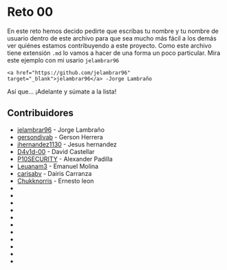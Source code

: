 # Reto 00 

En este reto hemos decido pedirte que escribas tu nombre y tu nombre de usuario dentro de este archivo para que sea mucho más fácil a los demás ver quiénes estamos contribuyendo a este proyecto. Como este archivo tiene extensión `.md` lo vamos a hacer de una forma un poco particular. Mira este ejemplo con mi usario `jelambrar96` 

```plain
<a href="https://github.com/jelambrar96" target="_blank">jelambrar96</a> -Jorge Lambraño
```

Así que... ¡Adelante y súmate a la lista!

## Contribuidores

- <a href="https://github.com/jelambrar96" target="_blank">jelambrar96</a> - Jorge Lambraño
- <a href="https://github.com/gersondivab" target="_blank">gersondivab</a> - Gerson Herrera
- <a href="https://github.com/jhernandez1130" target="_blank">jhernandez1130</a> - Jesus hernandez
- <a href="https://github.com/D4v1d-00" target="_blank">D4v1d-00</a> - David Castellar
- <a href="https://github.com/P10SECURITY" target="_blank">P10SECURITY</a> - Alexander Padilla
- <a href="https://github.com/Leuanam3" target="_blank">Leuanam3</a> - Emanuel Molina
- <a href="https://github.com/carisabv" target="_blank">carisabv</a> - Dairis Carranza
- <a href="https://github.com/ChukkNorris" target="_blank">Chukknorris</a> - Ernesto leon
- 
- 
- 
- 
- 
- 
- 
- 
- 
- 
- 
